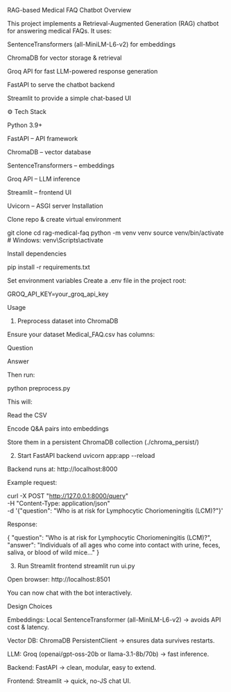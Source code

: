 RAG-based Medical FAQ Chatbot
Overview

This project implements a Retrieval-Augmented Generation (RAG) chatbot for answering medical FAQs.
It uses:

SentenceTransformers (all-MiniLM-L6-v2) for embeddings

ChromaDB for vector storage & retrieval

Groq API for fast LLM-powered response generation

FastAPI to serve the chatbot backend

Streamlit to provide a simple chat-based UI

⚙️ Tech Stack

Python 3.9+

FastAPI
 – API framework

ChromaDB
 – vector database

SentenceTransformers
 – embeddings

Groq API
 – LLM inference

Streamlit
 – frontend UI

Uvicorn
 – ASGI server
Installation

Clone repo & create virtual environment

git clone <your-repo-url>
cd rag-medical-faq
python -m venv venv
source venv/bin/activate   # Windows: venv\Scripts\activate


Install dependencies

pip install -r requirements.txt


Set environment variables
Create a .env file in the project root:

GROQ_API_KEY=your_groq_api_key

Usage
1. Preprocess dataset into ChromaDB

Ensure your dataset Medical_FAQ.csv has columns:

Question

Answer

Then run:

python preprocess.py


This will:

Read the CSV

Encode Q&A pairs into embeddings

Store them in a persistent ChromaDB collection (./chroma_persist/)

2. Start FastAPI backend
uvicorn app:app --reload


Backend runs at:
http://localhost:8000

Example request:

curl -X POST "http://127.0.0.1:8000/query" \
     -H "Content-Type: application/json" \
     -d '{"question": "Who is at risk for Lymphocytic Choriomeningitis (LCM)?"}'


Response:

{
  "question": "Who is at risk for Lymphocytic Choriomeningitis (LCM)?",
  "answer": "Individuals of all ages who come into contact with urine, feces, saliva, or blood of wild mice..."
}

3. Run Streamlit frontend
streamlit run ui.py


Open browser: http://localhost:8501

You can now chat with the bot interactively.

Design Choices

Embeddings: Local SentenceTransformer (all-MiniLM-L6-v2) → avoids API cost & latency.

Vector DB: ChromaDB PersistentClient → ensures data survives restarts.

LLM: Groq (openai/gpt-oss-20b or llama-3.1-8b/70b) → fast inference.

Backend: FastAPI → clean, modular, easy to extend.

Frontend: Streamlit → quick, no-JS chat UI.
